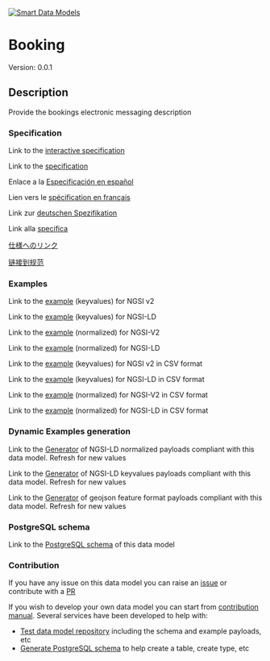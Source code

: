 [![Smart Data Models](https://smartdatamodels.org/wp-content/uploads/2022/01/SmartDataModels_logo.png "Logo")](https://smartdatamodels.org)
# Booking
Version: 0.0.1

## Description 

Provide the bookings electronic messaging description
### Specification

Link to the [interactive specification](https://swagger.lab.fiware.org/?url=https://smart-data-models.github.io/dataModel.MarineTransport/Booking/swagger.yaml)

Link to the [specification](https://github.com/smart-data-models/dataModel.MarineTransport/blob/master/Booking/doc/spec.md)

Enlace a la [Especificación en español](https://github.com/smart-data-models/dataModel.MarineTransport/blob/master/Booking/doc/spec_ES.md)

Lien vers le [spécification en français](https://github.com/smart-data-models/dataModel.MarineTransport/blob/master/Booking/doc/spec_FR.md)

Link zur [deutschen Spezifikation](https://github.com/smart-data-models/dataModel.MarineTransport/blob/master/Booking/doc/spec_DE.md)

Link alla [specifica](https://github.com/smart-data-models/dataModel.MarineTransport/blob/master/Booking/doc/spec_IT.md)

[仕様へのリンク](https://github.com/smart-data-models/dataModel.MarineTransport/blob/master/Booking/doc/spec_JA.md)

[链接到规范](https://github.com/smart-data-models/dataModel.MarineTransport/blob/master/Booking/doc/spec_ZH.md)
### Examples

Link to the [example](https://smart-data-models.github.io/dataModel.MarineTransport/Booking/examples/example.json) (keyvalues) for NGSI v2

Link to the [example](https://smart-data-models.github.io/dataModel.MarineTransport/Booking/examples/example.jsonld) (keyvalues) for NGSI-LD

Link to the [example](https://smart-data-models.github.io/dataModel.MarineTransport/Booking/examples/example-normalized.json) (normalized) for NGSI-V2

Link to the [example](https://smart-data-models.github.io/dataModel.MarineTransport/Booking/examples/example-normalized.jsonld) (normalized) for NGSI-LD

Link to the [example](https://smart-data-models.github.io/dataModel.MarineTransport/Booking/examples/example.json.csv) (keyvalues) for NGSI v2 in CSV format

Link to the [example](https://smart-data-models.github.io/dataModel.MarineTransport/Booking/examples/example.jsonld.csv) (keyvalues) for NGSI-LD in CSV format

Link to the [example](https://smart-data-models.github.io/dataModel.MarineTransport/Booking/examples/example-normalized.json.csv) (normalized) for NGSI-V2 in CSV format

Link to the [example](https://smart-data-models.github.io/dataModel.MarineTransport/Booking/examples/example-normalized.jsonld.csv) (normalized) for NGSI-LD in CSV format
### Dynamic Examples generation

Link to the [Generator](https://smartdatamodels.org/extra/ngsi-ld_generator.php?schemaUrl=https://raw.githubusercontent.com/smart-data-models/dataModel.MarineTransport/master/Booking/schema.json&email=info@smartdatamodels.org) of NGSI-LD normalized payloads compliant with this data model. Refresh for new values

Link to the [Generator](https://smartdatamodels.org/extra/ngsi-ld_generator_keyvalues.php?schemaUrl=https://raw.githubusercontent.com/smart-data-models/dataModel.MarineTransport/master/Booking/schema.json&email=info@smartdatamodels.org) of NGSI-LD keyvalues payloads compliant with this data model. Refresh for new values

Link to the [Generator](https://smartdatamodels.org/extra/geojson_features_generator.php?schemaUrl=https://raw.githubusercontent.com/smart-data-models/dataModel.MarineTransport/master/Booking/schema.json&email=info@smartdatamodels.org) of geojson feature format payloads compliant with this data model. Refresh for new values
### PostgreSQL schema

Link to the [PostgreSQL schema](https://smart-data-models.github.io/dataModel.MarineTransport/Booking/schema.sql) of this data model
### Contribution

 If you have any issue on this data model you can raise an [issue](https://github.com/smart-data-models/dataModel.MarineTransport/issues)  or contribute with a [PR](https://github.com/smart-data-models/dataModel.MarineTransport/pulls)

 If you wish to develop your own data model you can start from [contribution manual](https://bit.ly/contribution_manual). Several services have been developed to help with: 
 - [Test data model repository](https://smartdatamodels.org/index.php/data-models-contribution-api/) including the schema and example payloads, etc
 - [Generate PostgreSQL schema](https://smartdatamodels.org/index.php/sql-service/) to help create a table, create type, etc